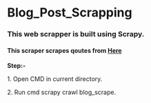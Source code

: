 # Blog_Post_Scrapping

<h3>This web scrapper is built using Scrapy.</h3>

<h4>This scraper scrapes qoutes from <a href="https://blog.scrapinghub.com" target="blank">Here</a></h4>

<strong>Step:-</strong>

<p>1. Open CMD in current directory.</p>
<p>2. Run cmd scrapy crawl blog_scrape.</p>



